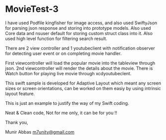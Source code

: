 # MovieTest-3

I have used Podfile kingfisher for image access, 
and also used SwiftyJson for parsing json response and storing into prototype models.
Also used Core data and nsuser default for storing custom struct class into it.
Also used high level function for filtering search result.

There are 2 view controller and 1 youtubeclient with notification observer for detecting user event or on completing movie handler.

First viewcontroller will load the popular movie into the tableview through json.
2nd viewcontroller will render the details about the movie. There is Watch button for playing live movie through xcdyoutubeclent.

This swift sample is developed for Adaptive Layout which meant any screen sizes or screen orientations, can be worked on them easiy by using intrinsic layout feature.

This is just an example to justify the way of my Swift coding.

Neat & Clean code, Not for me only, it can be for you !!

Thank you,

Munir Abbas
m7unity@gmail.com


